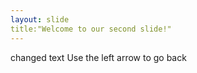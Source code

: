 ```yaml
---
layout: slide
title:"Welcome to our second slide!"
---
```

changed text
Use the left arrow to go back
